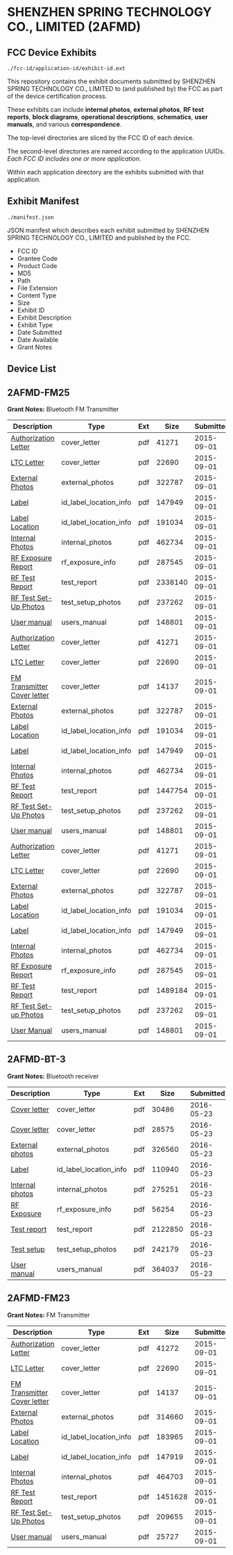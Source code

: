 # SHENZHEN SPRING TECHNOLOGY CO., LIMITED (2AFMD)
## FCC Device Exhibits

```
./fcc-id/application-id/exhibit-id.ext
```

This repository contains the exhibit documents submitted by SHENZHEN SPRING TECHNOLOGY CO., LIMITED to (and published by) the FCC as part of the device certification process.

These exhibits can include **internal photos**, **external photos**, **RF test reports**, **block diagrams**, **operational descriptions**, **schematics**, **user manuals**, and various **correspondence**.

The top-level directories are sliced by the FCC ID of each device.

The second-level directories are named according to the application UUIDs. *Each FCC ID includes one or more application.*

Within each application directory are the exhibits submitted with that application. 

## Exhibit Manifest

```
./manifest.json
```

JSON manifest which describes each exhibit submitted by SHENZHEN SPRING TECHNOLOGY CO., LIMITED and published by the FCC.

- FCC ID
- Grantee Code
- Product Code
- MD5
- Path
- File Extension
- Content Type
- Size
- Exhibit ID
- Exhibit Description
- Exhibit Type
- Date Submitted
- Date Available
- Grant Notes

## Device List
## 2AFMD-FM25
**Grant Notes:** Bluetooth FM Transmitter

| Description | Type | Ext | Size | Submitted | Available |
| ----------- | ---- | --- | ---- | --------- | --------- |
| [Authorization Letter](2AFMD-FM25/465992cb91ae54bb60b113fed1ee030b/2736512.pdf) | cover_letter | pdf | 41271 | 2015-09-01 | 2015-09-01 |
| [LTC Letter](2AFMD-FM25/465992cb91ae54bb60b113fed1ee030b/2736513.pdf) | cover_letter | pdf | 22690 | 2015-09-01 | 2015-09-01 |
| [External Photos](2AFMD-FM25/465992cb91ae54bb60b113fed1ee030b/2736515.pdf) | external_photos | pdf | 322787 | 2015-09-01 | 2015-09-01 |
| [Label](2AFMD-FM25/465992cb91ae54bb60b113fed1ee030b/2736517.pdf) | id_label_location_info | pdf | 147949 | 2015-09-01 | 2015-09-01 |
| [Label Location](2AFMD-FM25/465992cb91ae54bb60b113fed1ee030b/2736516.pdf) | id_label_location_info | pdf | 191034 | 2015-09-01 | 2015-09-01 |
| [Internal Photos](2AFMD-FM25/465992cb91ae54bb60b113fed1ee030b/2736518.pdf) | internal_photos | pdf | 462734 | 2015-09-01 | 2015-09-01 |
| [RF Exposure Report](2AFMD-FM25/465992cb91ae54bb60b113fed1ee030b/2736520.pdf) | rf_exposure_info | pdf | 287545 | 2015-09-01 | 2015-09-01 |
| [RF Test Report](2AFMD-FM25/465992cb91ae54bb60b113fed1ee030b/2736615.pdf) | test_report | pdf | 2338140 | 2015-09-01 | 2015-09-01 |
| [RF Test Set-Up Photos](2AFMD-FM25/465992cb91ae54bb60b113fed1ee030b/2736523.pdf) | test_setup_photos | pdf | 237262 | 2015-09-01 | 2015-09-01 |
| [User manual](2AFMD-FM25/465992cb91ae54bb60b113fed1ee030b/2736522.pdf) | users_manual | pdf | 148801 | 2015-09-01 | 2015-09-01 |
| [Authorization Letter](2AFMD-FM25/0d3b54fbe1b940b32958548caa1430d3/2736512.pdf) | cover_letter | pdf | 41271 | 2015-09-01 | 2015-09-01 |
| [LTC Letter](2AFMD-FM25/0d3b54fbe1b940b32958548caa1430d3/2736513.pdf) | cover_letter | pdf | 22690 | 2015-09-01 | 2015-09-01 |
| [FM Transmitter Cover letter](2AFMD-FM25/0d3b54fbe1b940b32958548caa1430d3/2736634.pdf) | cover_letter | pdf | 14137 | 2015-09-01 | 2015-09-01 |
| [External Photos](2AFMD-FM25/0d3b54fbe1b940b32958548caa1430d3/2736515.pdf) | external_photos | pdf | 322787 | 2015-09-01 | 2015-09-01 |
| [Label Location](2AFMD-FM25/0d3b54fbe1b940b32958548caa1430d3/2736516.pdf) | id_label_location_info | pdf | 191034 | 2015-09-01 | 2015-09-01 |
| [Label](2AFMD-FM25/0d3b54fbe1b940b32958548caa1430d3/2736517.pdf) | id_label_location_info | pdf | 147949 | 2015-09-01 | 2015-09-01 |
| [Internal Photos](2AFMD-FM25/0d3b54fbe1b940b32958548caa1430d3/2736518.pdf) | internal_photos | pdf | 462734 | 2015-09-01 | 2015-09-01 |
| [RF Test Report](2AFMD-FM25/0d3b54fbe1b940b32958548caa1430d3/2736641.pdf) | test_report | pdf | 1447754 | 2015-09-01 | 2015-09-01 |
| [RF Test Set-Up Photos](2AFMD-FM25/0d3b54fbe1b940b32958548caa1430d3/2736523.pdf) | test_setup_photos | pdf | 237262 | 2015-09-01 | 2015-09-01 |
| [User manual](2AFMD-FM25/0d3b54fbe1b940b32958548caa1430d3/2736522.pdf) | users_manual | pdf | 148801 | 2015-09-01 | 2015-09-01 |
| [Authorization Letter](2AFMD-FM25/74a48a09e63b52d375215530950bb094/2736512.pdf) | cover_letter | pdf | 41271 | 2015-09-01 | 2015-09-01 |
| [LTC Letter](2AFMD-FM25/74a48a09e63b52d375215530950bb094/2736513.pdf) | cover_letter | pdf | 22690 | 2015-09-01 | 2015-09-01 |
| [External Photos](2AFMD-FM25/74a48a09e63b52d375215530950bb094/2736515.pdf) | external_photos | pdf | 322787 | 2015-09-01 | 2015-09-01 |
| [Label Location](2AFMD-FM25/74a48a09e63b52d375215530950bb094/2736516.pdf) | id_label_location_info | pdf | 191034 | 2015-09-01 | 2015-09-01 |
| [Label](2AFMD-FM25/74a48a09e63b52d375215530950bb094/2736517.pdf) | id_label_location_info | pdf | 147949 | 2015-09-01 | 2015-09-01 |
| [Internal Photos](2AFMD-FM25/74a48a09e63b52d375215530950bb094/2736518.pdf) | internal_photos | pdf | 462734 | 2015-09-01 | 2015-09-01 |
| [RF Exposure Report](2AFMD-FM25/74a48a09e63b52d375215530950bb094/2736520.pdf) | rf_exposure_info | pdf | 287545 | 2015-09-01 | 2015-09-01 |
| [RF Test Report](2AFMD-FM25/74a48a09e63b52d375215530950bb094/2736514.pdf) | test_report | pdf | 1489184 | 2015-09-01 | 2015-09-01 |
| [RF Test Set-up Photos](2AFMD-FM25/74a48a09e63b52d375215530950bb094/2736523.pdf) | test_setup_photos | pdf | 237262 | 2015-09-01 | 2015-09-01 |
| [User Manual](2AFMD-FM25/74a48a09e63b52d375215530950bb094/2736522.pdf) | users_manual | pdf | 148801 | 2015-09-01 | 2015-09-01 |
## 2AFMD-BT-3
**Grant Notes:** Bluetooth receiver

| Description | Type | Ext | Size | Submitted | Available |
| ----------- | ---- | --- | ---- | --------- | --------- |
| [Cover letter](2AFMD-BT-3/4f90ea46840eae521e14ba8e8a47aec7/3000495.pdf) | cover_letter | pdf | 30486 | 2016-05-23 | 2016-05-23 |
| [Cover letter](2AFMD-BT-3/4f90ea46840eae521e14ba8e8a47aec7/3000496.pdf) | cover_letter | pdf | 28575 | 2016-05-23 | 2016-05-23 |
| [External photos](2AFMD-BT-3/4f90ea46840eae521e14ba8e8a47aec7/3000497.pdf) | external_photos | pdf | 326560 | 2016-05-23 | 2016-05-23 |
| [Label](2AFMD-BT-3/4f90ea46840eae521e14ba8e8a47aec7/3000498.pdf) | id_label_location_info | pdf | 110940 | 2016-05-23 | 2016-05-23 |
| [Internal photos](2AFMD-BT-3/4f90ea46840eae521e14ba8e8a47aec7/3000499.pdf) | internal_photos | pdf | 275251 | 2016-05-23 | 2016-05-23 |
| [RF Exposure](2AFMD-BT-3/4f90ea46840eae521e14ba8e8a47aec7/3000501.pdf) | rf_exposure_info | pdf | 56254 | 2016-05-23 | 2016-05-23 |
| [Test report](2AFMD-BT-3/4f90ea46840eae521e14ba8e8a47aec7/3000503.pdf) | test_report | pdf | 2122850 | 2016-05-23 | 2016-05-23 |
| [Test setup](2AFMD-BT-3/4f90ea46840eae521e14ba8e8a47aec7/3000504.pdf) | test_setup_photos | pdf | 242179 | 2016-05-23 | 2016-05-23 |
| [User manual](2AFMD-BT-3/4f90ea46840eae521e14ba8e8a47aec7/3000505.pdf) | users_manual | pdf | 364037 | 2016-05-23 | 2016-05-23 |
## 2AFMD-FM23
**Grant Notes:** FM Transmitter

| Description | Type | Ext | Size | Submitted | Available |
| ----------- | ---- | --- | ---- | --------- | --------- |
| [Authorization Letter](2AFMD-FM23/95841918149a514c751581b20d0ba191/2736645.pdf) | cover_letter | pdf | 41272 | 2015-09-01 | 2015-09-01 |
| [LTC Letter](2AFMD-FM23/95841918149a514c751581b20d0ba191/2736646.pdf) | cover_letter | pdf | 22690 | 2015-09-01 | 2015-09-01 |
| [FM Transmitter Cover letter](2AFMD-FM23/95841918149a514c751581b20d0ba191/2736647.pdf) | cover_letter | pdf | 14137 | 2015-09-01 | 2015-09-01 |
| [External Photos](2AFMD-FM23/95841918149a514c751581b20d0ba191/2736648.pdf) | external_photos | pdf | 314660 | 2015-09-01 | 2015-09-01 |
| [Label Location](2AFMD-FM23/95841918149a514c751581b20d0ba191/2736649.pdf) | id_label_location_info | pdf | 183965 | 2015-09-01 | 2015-09-01 |
| [Label](2AFMD-FM23/95841918149a514c751581b20d0ba191/2736650.pdf) | id_label_location_info | pdf | 147919 | 2015-09-01 | 2015-09-01 |
| [Internal Photos](2AFMD-FM23/95841918149a514c751581b20d0ba191/2736651.pdf) | internal_photos | pdf | 464703 | 2015-09-01 | 2015-09-01 |
| [RF Test Report](2AFMD-FM23/95841918149a514c751581b20d0ba191/2736654.pdf) | test_report | pdf | 1451628 | 2015-09-01 | 2015-09-01 |
| [RF Test Set-Up Photos](2AFMD-FM23/95841918149a514c751581b20d0ba191/2736655.pdf) | test_setup_photos | pdf | 209655 | 2015-09-01 | 2015-09-01 |
| [User manual](2AFMD-FM23/95841918149a514c751581b20d0ba191/2736656.pdf) | users_manual | pdf | 25727 | 2015-09-01 | 2015-09-01 |
